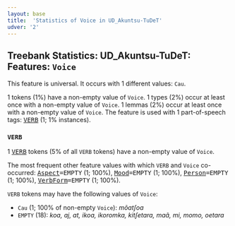 ```yaml
---
layout: base
title:  'Statistics of Voice in UD_Akuntsu-TuDeT'
udver: '2'
---
```


## Treebank Statistics: UD_Akuntsu-TuDeT: Features: `Voice`

This feature is universal.
It occurs with 1 different values: `Cau`.

1 tokens (1%) have a non-empty value of `Voice`.
1 types (2%) occur at least once with a non-empty value of `Voice`.
1 lemmas (2%) occur at least once with a non-empty value of `Voice`.
The feature is used with 1 part-of-speech tags: <tt><a href="aqz_tudet-pos-VERB.html">VERB</a></tt> (1; 1% instances).

### `VERB`

1 <tt><a href="aqz_tudet-pos-VERB.html">VERB</a></tt> tokens (5% of all `VERB` tokens) have a non-empty value of `Voice`.

The most frequent other feature values with which `VERB` and `Voice` co-occurred: <tt><a href="aqz_tudet-feat-Aspect.html">Aspect</a></tt><tt>=EMPTY</tt> (1; 100%), <tt><a href="aqz_tudet-feat-Mood.html">Mood</a></tt><tt>=EMPTY</tt> (1; 100%), <tt><a href="aqz_tudet-feat-Person.html">Person</a></tt><tt>=EMPTY</tt> (1; 100%), <tt><a href="aqz_tudet-feat-VerbForm.html">VerbForm</a></tt><tt>=EMPTY</tt> (1; 100%).

`VERB` tokens may have the following values of `Voice`:

* `Cau` (1; 100% of non-empty `Voice`): <em>mõatʃoa</em>
* `EMPTY` (18): <em>koa, aj, at, ikoa, ikoromka, kitʃetara, maã, mi, momo, oetara</em>

